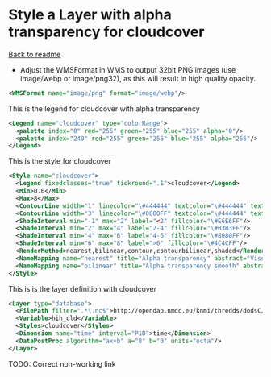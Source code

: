 Style a Layer with alpha transparency for cloudcover
====================================================

[Back to readme](./Readme.md)

-   Adjust the WMSFormat in WMS to output 32bit PNG images (use image/webp or image/png32), as this will result in high quality opacity.

```xml
<WMSFormat name="image/png" format="image/webp"/>
```

This is the legend for cloudcover with alpha transparency

```xml
<Legend name="cloudcover" type="colorRange">
  <palette index="0" red="255" green="255" blue="255" alpha="0"/>
  <palette index="240" red="255" green="255" blue="255" alpha="255"/>
</Legend>
```

This is the style for cloudcover

```xml
<Style name="cloudcover">
  <Legend fixedclasses="true" tickround=".1">cloudcover</Legend>
  <Min>0.0</Min>
  <Max>8</Max>
  <ContourLine width="1" linecolor="\#444444" textcolor="\#444444" textformatting="%2.1f" classes="3"/>
  <ContourLine width="3" linecolor="\#0000FF" textcolor="\#444444" textformatting="%2.1f" classes="4"/>
  <ShadeInterval min="-1" max="2" label="<2" fillcolor="\#E6E6FF"/>
  <ShadeInterval min="2" max="4" label="2-4" fillcolor="\#B3B3FF"/>
  <ShadeInterval min="4" max="6" label="4-6" fillcolor="\#8080FF"/>
  <ShadeInterval min="6" max="8" label=">6" fillcolor="\#4C4CFF"/>
  <RenderMethod>nearest,bilinear,contour,contourbilinear,shaded</RenderMethod>
  <NameMapping name="nearest" title="Alpha transparency" abstract="Visualize radar images with alpha transparency on a log scale"/> 
  <NameMapping name="bilinear" title="Alpha transparency smooth" abstract="Visualize radar images with alpha transparency on a log scale"/>
</Style>
```

This is is the layer definition with cloudcover

```xml  
<Layer type="database">
  <FilePath filter=".*\.nc$">http://opendap.nmdc.eu/knmi/thredds/dodsC/essence/run021/2D_daymean/hih_cld_021_2026-2100.nc</FilePath>
  <Variable>hih_cld</Variable>
  <Styles>cloudcover</Styles>
  <Dimension name="time" interval="P1D">time</Dimension>
  <DataPostProc algorithm="ax+b" a="8" b="0" units="octa"/>
</Layer>
```

TODO: Correct non-working link